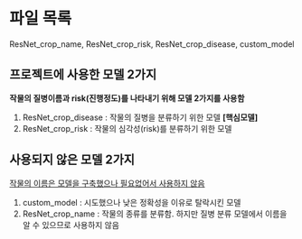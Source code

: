 # 파일 목록 #
ResNet_crop_name, ResNet_crop_risk, ResNet_crop_disease, custom_model

## 프로젝트에 사용한 모델 2가지 ##
**작물의 질병이름과 risk(진행정도)를 나타내기 위해 모델 2가지를 사용함**
1. ResNet_crop_disease : 작물의 질병을 분류하기 위한 모델 **[핵심모델]**
2. ResNet_crop_risk : 작물의 심각성(risk)를 분류하기 위한 모델

## 사용되지 않은 모델 2가지 ##
<u>작물의 이름은 모델을 구축했으나 필요없어서 사용하지 않음</u>

1. custom_model : 시도했으나 낮은 정확성을 이유로 탈락시킨 모델
2. ResNet_crop_name : 작물의 종류를 분류함. 하지만 질병 분류 모델에서 이름을 알 수 있으므로 사용하지 않음